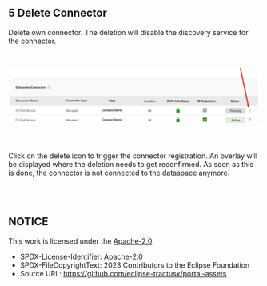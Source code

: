 ## 5 Delete Connector

Delete own connector. The deletion will disable the discovery service for the connector.

<br>

<p align="center">
<img width="712" alt="image" src="https://raw.githubusercontent.com/eclipse-tractusx/portal-assets/main/docs/static/onboarded-connectors-deletion.png">
</p>

<br>

Click on the delete icon to trigger the connector registration. An overlay will be displayed where the deletion needs to get reconfirmed. As soon as this is done, the connector is not connected to the dataspace anymore.

<br>
<br>

## NOTICE

This work is licensed under the [Apache-2.0](https://www.apache.org/licenses/LICENSE-2.0).

- SPDX-License-Identifier: Apache-2.0
- SPDX-FileCopyrightText: 2023 Contributors to the Eclipse Foundation
- Source URL: https://github.com/eclipse-tractusx/portal-assets
